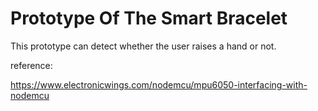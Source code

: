 # Prototype Of The Smart Bracelet

This prototype can detect whether the user raises a hand or not.

reference:

https://www.electronicwings.com/nodemcu/mpu6050-interfacing-with-nodemcu
